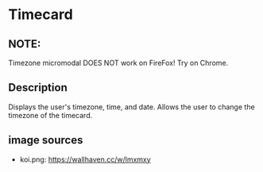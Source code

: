# Timecard
## NOTE:
Timezone micromodal DOES NOT work on FireFox! Try on Chrome.

## Description
Displays the user's timezone, time, and date. Allows the user to change the timezone of the timecard.

## image sources
- koi.png: https://wallhaven.cc/w/lmxmxy
